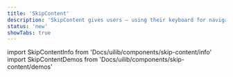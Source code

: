 ```yaml
---
title: 'SkipContent'
description: 'SkipContent gives users – using their keyboard for navigation – the option to skip over content which contains a large amount of interactive elements.'
status: 'new'
showTabs: true
---
```


import SkipContentInfo from 'Docs/uilib/components/skip-content/info'
import SkipContentDemos from 'Docs/uilib/components/skip-content/demos'

<SkipContentInfo />
<SkipContentDemos />
